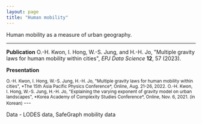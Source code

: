 ```yaml
---
layout: page
title: "Human mobility"
---
```


Human mobility as a measure of urban geography.

---
**Publication**
O.-H. Kwon, I. Hong, W.-S. Jung, and H.-H. Jo, "Multiple gravity laws for human mobility within cities", *EPJ Data Science* **12**, 57 (2023).

**Presentation**

<small> 
O.-H. Kwon, I. Hong, W.-S. Jung, H.-H. Jo, "Multiple gravity laws for human mobility within cities", *The 15th Asia Pacific Physics Conference*, Online, Aug. 21-26, 2022.
O.-H. Kwon, I. Hong, W.-S. Jung, H.-H. Jo, "Explaining the varying exponent of gravity model on urban landscapes", *Korea Academy of Complexity Studies Conference*, Online, Nov. 6, 2021. (in Korean)
</small>
---

Data - LODES data, SafeGraph mobility data
